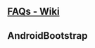## [FAQs - Wiki](https://github.com/douglascraigschmidt/Android-App-Development/wiki/FAQ)

## AndroidBootstrap
